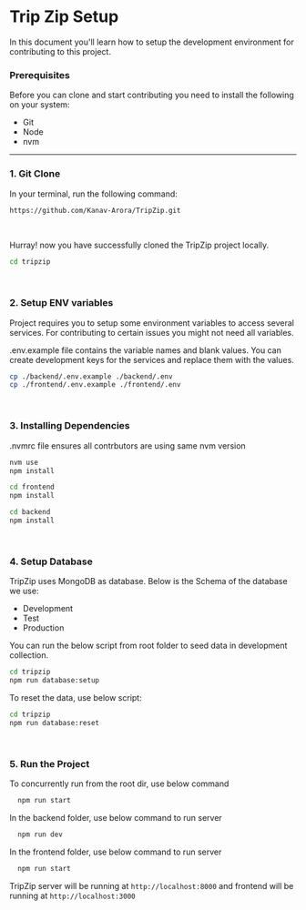 # Trip Zip Setup

In this document you'll learn how to setup the development environment for contributing to this project.

### Prerequisites

Before you can clone and start contributing you need to install the following on your system:

- Git
- Node
- nvm

<hr>


### 1. Git Clone

In your terminal, run the following command:

```bash
https://github.com/Kanav-Arora/TripZip.git
```

<br/>

Hurray! now you have successfully cloned the TripZip project locally.

```bash
cd tripzip
```
<br/>


### 2. Setup ENV variables

Project requires you to setup some environment variables to access several services. For contributing to certain issues you might not need all variables.

.env.example file contains the variable names and blank values. You can create development keys for the services and replace them with the values.

```bash
cp ./backend/.env.example ./backend/.env
cp ./frontend/.env.example ./frontend/.env
```
<br/>


### 3. Installing Dependencies

.nvmrc file ensures all contrbutors are using same nvm version

```bash
nvm use
npm install
```

```bash
cd frontend 
npm install
```

```bash
cd backend
npm install
```
<br/>

### 4. Setup Database


TripZip uses MongoDB as database. Below is the Schema of the database we use:

- Development
- Test
- Production

You can run the below script from root folder to seed data in development collection.

```bash
cd tripzip
npm run database:setup
```

To reset the data, use below script:

```bash
cd tripzip
npm run database:reset
```

<br/>

### 5. Run the Project

To concurrently run from the root dir, use below command

```bash
  npm run start
```

In the backend folder, use below command to run server

```bash
  npm run dev
```

In the frontend folder, use below command to run server

```bash
  npm run start
```

TripZip server will be running at `http://localhost:8000` and frontend will be running at `http://localhost:3000`